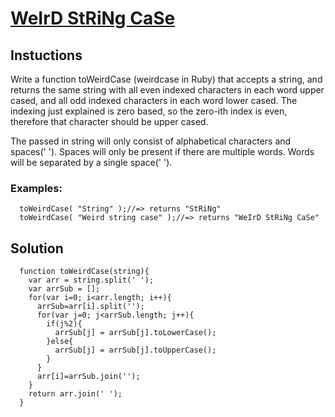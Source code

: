 # [WeIrD StRiNg CaSe](https://www.codewars.com/kata/weird-string-case/train/javascript)

## Instuctions

  Write a function toWeirdCase (weirdcase in Ruby) that accepts a string, and returns the same string with all even indexed characters in each word upper cased, and all odd indexed characters in each word lower cased. The indexing just explained is zero based, so the zero-ith index is even, therefore that character should be upper cased.

  The passed in string will only consist of alphabetical characters and spaces(' '). Spaces will only be present if there are multiple words. Words will be separated by a single space(' ').

  ### Examples:
```
  toWeirdCase( "String" );//=> returns "StRiNg"
  toWeirdCase( "Weird string case" );//=> returns "WeIrD StRiNg CaSe"
```

    
## Solution

```
  function toWeirdCase(string){
    var arr = string.split(' ');
    var arrSub = [];
    for(var i=0; i<arr.length; i++){
      arrSub=arr[i].split('');
      for(var j=0; j<arrSub.length; j++){
        if(j%2){
          arrSub[j] = arrSub[j].toLowerCase();
        }else{
          arrSub[j] = arrSub[j].toUpperCase();
        }
      }
      arr[i]=arrSub.join('');
    }
    return arr.join(' ');
  }
```

